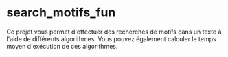 # search_motifs_fun
Ce projet vous permet d'effectuer des recherches de motifs dans un texte à l'aide de différents algorithmes. Vous pouvez également calculer le temps moyen d'exécution de ces algorithmes.
